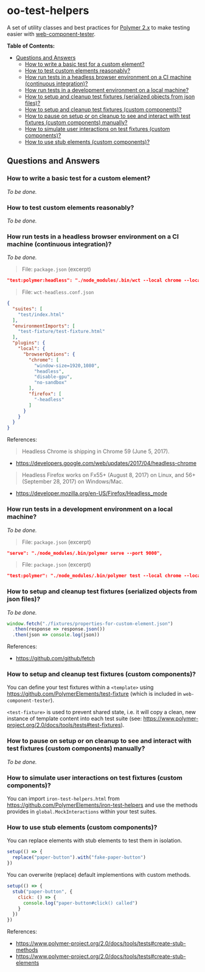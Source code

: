 # oo-test-helpers

A set of utility classes and best practices for [Polymer 2.x](https://github.com/Polymer/polymer) to make testing easier with [web-component-tester](https://github.com/Polymer/web-component-tester).

**Table of Contents:**

<!-- TOC depthFrom:2 -->

- [Questions and Answers](#questions-and-answers)
    - [How to write a basic test for a custom element?](#how-to-write-a-basic-test-for-a-custom-element)
    - [How to test custom elements reasonably?](#how-to-test-custom-elements-reasonably)
    - [How run tests in a headless browser environment on a CI machine (continuous integration)?](#how-run-tests-in-a-headless-browser-environment-on-a-ci-machine-continuous-integration)
    - [How run tests in a development environment on a local machine?](#how-run-tests-in-a-development-environment-on-a-local-machine)
    - [How to setup and cleanup test fixtures (serialized objects from json files)?](#how-to-setup-and-cleanup-test-fixtures-serialized-objects-from-json-files)
    - [How to setup and cleanup test fixtures (custom components)?](#how-to-setup-and-cleanup-test-fixtures-custom-components)
    - [How to pause on setup or on cleanup to see and interact with test fixtures (custom components) manually?](#how-to-pause-on-setup-or-on-cleanup-to-see-and-interact-with-test-fixtures-custom-components-manually)
    - [How to simulate user interactions on test fixtures (custom components)?](#how-to-simulate-user-interactions-on-test-fixtures-custom-components)
    - [How to use stub elements (custom components)?](#how-to-use-stub-elements-custom-components)

<!-- /TOC -->

## Questions and Answers

### How to write a basic test for a custom element?

*To be done.*

### How to test custom elements reasonably?

*To be done.*

### How run tests in a headless browser environment on a CI machine (continuous integration)?

*To be done.*

> File: `package.json` (excerpt)
~~~json
"test:polymer:headless": "./node_modules/.bin/wct --local chrome --local firefox --configFile 'wct-headless.conf.json'",
~~~

> File: `wct-headless.conf.json`
~~~json
{
  "suites": [
    "test/index.html"
  ],
  "environmentImports": [
    "test-fixture/test-fixture.html"
  ],
  "plugins": {
    "local": {
      "browserOptions": {
        "chrome": [
          "window-size=1920,1080",
          "headless",
          "disable-gpu",
          "no-sandbox"
        ],
        "firefox": [
          "-headless"
        ]
      }
    }
  }
}
~~~

References:
> Headless Chrome is shipping in Chrome 59 (June 5, 2017).
- https://developers.google.com/web/updates/2017/04/headless-chrome

> Headless Firefox works on Fx55+ (August 8, 2017) on Linux, and 56+ (September 28, 2017) on Windows/Mac.
- https://developer.mozilla.org/en-US/Firefox/Headless_mode

### How run tests in a development environment on a local machine?

*To be done.*

> File: `package.json` (excerpt)
~~~json
"serve": "./node_modules/.bin/polymer serve --port 9000",
~~~

> File: `package.json` (excerpt)
~~~json
"test:polymer": "./node_modules/.bin/polymer test --local chrome --local firefox --persistent --skip-selenium-install",
~~~

### How to setup and cleanup test fixtures (serialized objects from json files)?

*To be done.*

~~~js
window.fetch("./fixtures/properties-for-custom-element.json")
  .then(response => response.json())
  .then(json => console.log(json))
~~~

References:
- https://github.com/github/fetch

### How to setup and cleanup test fixtures (custom components)?

You can define your test fixtures within a `<template>` using https://github.com/PolymerElements/test-fixture (which is included in `web-component-tester`).

`<test-fixture>` is used to prevent shared state, i.e. it will copy a clean, new instance of template content into each test suite (see: https://www.polymer-project.org/2.0/docs/tools/tests#test-fixtures).

### How to pause on setup or on cleanup to see and interact with test fixtures (custom components) manually?

*To be done.*

### How to simulate user interactions on test fixtures (custom components)?

You can import `iron-test-helpers.html` from https://github.com/PolymerElements/iron-test-helpers and use the methods provides in `global.MockInteractions` within your test suites.

### How to use stub elements (custom components)?

You can replace elements with stub elements to test them in isolation.

~~~js
setup(() => {
  replace("paper-button").with("fake-paper-button")
})
~~~

You can overwrite (replace) default implementions with custom methods.

~~~js
setup(() => {
  stub("paper-button", {
    click: () => {
      console.log("paper-button#click() called")
    }
  })
})
~~~

References:
- https://www.polymer-project.org/2.0/docs/tools/tests#create-stub-methods
- https://www.polymer-project.org/2.0/docs/tools/tests#create-stub-elements
